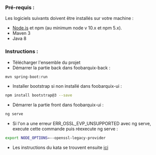 ### Pré-requis :

Les logiciels suivants doivent être installés sur votre machine :

- [Node.js](https://nodejs.org/) et npm (au minimum node v 10.x et npm 5.x).
- Maven 3
- Java 8

### Instructions :

  - Télécharger l'ensemble du projet
  - Démarrer la partie back dans foobarquix-back : 
  ```bash
  mvn spring-boot:run
  ```
  - Installer bootstrap si non installé dans foobarquix-ui : 
  ```bash
  npm install bootstrap@3 --save
  ```
  - Démarrer la partie front dans foobarquix-ui :
  ```bash
  ng serve
  ```
  - Si l'on a une erreur ERR_OSSL_EVP_UNSUPPORTED avec ng serve, execute cette commande puis réexecute ng serve :
  ```bash
  export NODE_OPTIONS=--openssl-legacy-provider
  ```
  - Les instructions du kata se trouvent ensuite  [ici](http://localhost:4200/) 

